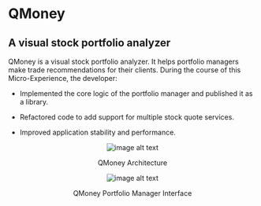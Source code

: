 
# QMoney
## A visual stock portfolio analyzer
QMoney is a visual stock portfolio analyzer. It helps portfolio managers make trade recommendations for their clients.
During the course of this Micro-Experience, the developer:
</p><ul><li><p>Implemented the core logic of the portfolio manager and published it as a library.</p></li><li><p>Refactored code to add support for multiple stock quote services.</p></li><li><p>Improved application stability and performance.</p></li></ul></div></p></div><div style="text-align: center;"><div class="Image_card card-content-body"><p><img alt="image alt text" src="https://storage.googleapis.com/crio-content-container-assets/ME_ME_QMONEY_MODULE_PROJECT_REPORT_image_0.png" style="max-width: 750px;"></p><center>QMoney Architecture</center><p><img alt="image alt text" src="https://storage.googleapis.com/crio-content-container-assets/ME_ME_QMONEY_MODULE_PROJECT_REPORT_image_1.png" style="max-width: 750px;"></p>
<center>QMoney Portfolio Manager Interface</center>